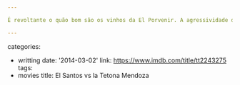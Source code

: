 ```yaml
---

É revoltante o quão bom são os vinhos da El Porvenir. A agressividade dos taninos que lembram as uvas regadas a conta-gotas no meio de um deserto árido, arenoso e praticamente infértil se traduz em uma taça sempre memorável, e que de brinde remete a memórias da própria vinícola. A garrafa que bebo agora é um Tannat de 2019, ou seja, não traumatizado pela pandemia. A Finca é a El Retiro, a mais antiga da vinícola, plantada em 1945. Se trata de um terreno arenoso com poucas rochas. Pela idade das parreiras elas foram plantadas no [esquema pérgola](https://pt.wikipedia.org/wiki/P%C3%A9rgula). Ele é ríspido, mas ainda frutado. O tanino raspa na boca e a envolve em um abraço que acolhe o paladar. Há tons vegetais e minerais na mesma taça. O teor alcoólico ainda é forte, mas faz parte da experiência completa.

---
```

categories:
- writting
date: '2014-03-02'
link: https://www.imdb.com/title/tt2243275
tags:
- movies
title: El Santos vs la Tetona Mendoza
